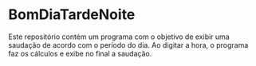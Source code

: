 # BomDiaTardeNoite

Este repositório contém um programa com o objetivo de exibir uma saudação de acordo com o período do dia. Ao digitar a hora, o programa faz os cálculos e exibe no final a saudação.
